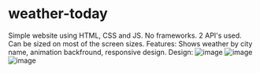 # weather-today
Simple website using HTML, CSS and JS. No frameworks. 2 API's used. Can be sized on most of the screen sizes. Features: Shows weather by city name, animation backfround, responsive design. Design:
![image](https://user-images.githubusercontent.com/102216940/171073028-642ce3a5-34e4-4a51-99b9-a2f419b865d2.png)
![image](https://user-images.githubusercontent.com/102216940/171072889-cbd6ac5e-0d23-4334-8b6f-5cde0038711c.png)
![image](https://user-images.githubusercontent.com/102216940/171072940-d499589d-6810-4cb6-81cb-c1abb45ed2da.png)
